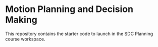 # Motion Planning and Decision Making
This repository contains the starter code to launch in the SDC Planning course workspace. 




